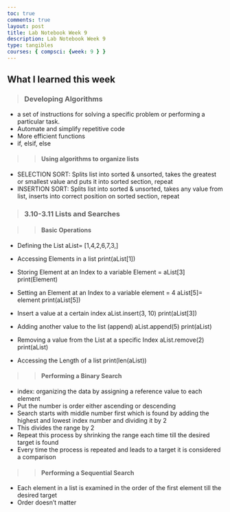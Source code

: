 ```yaml
---
toc: true
comments: true
layout: post
title: Lab Notebook Week 9
description: Lab Notebook Week 9
type: tangibles
courses: { compsci: {week: 9 } }
---
```

## What I learned this week

> ### Developing Algorithms

- a set of instructions for solving a specific problem or performing a particular task.
- Automate and simplify repetitive code
- More efficient functions
- if, elsif, else 
> > #### Using algorithms to organize lists

- SELECTION SORT: Splits list into sorted & unsorted, takes the greatest or smallest value and puts it into sorted section, repeat
- INSERTION SORT: Splits list into sorted & unsorted, takes any value from list, inserts into correct position on sorted section, repeat
> ### 3.10-3.11 Lists and Searches

> > #### Basic Operations
- Defining the List
    aList= [1,4,2,6,7,3,]
- Accessing Elements in a list
    print(aList[1])


- Storing Element at an Index to a variable
    Element = aList[3]
    print(Element)


- Setting an Element at an Index to a variable
    element = 4
    aList[5]= element
    print(aList[5])

- Insert a value at a certain index
    aList.insert(3, 10)
    print(aList[3])

- Adding another value to the list (append)
    aList.append(5)
    print(aList)

- Removing a value from the List at a specific Index
    aList.remove(2)
    print(aList)

- Accessing the Length of a list
    print(len(aList))

> > #### Performing a Binary Search
- index: organizing the data by assigning a reference value to each element
- Put the number is order either ascending or descending
- Search starts with middle number first which is found by adding the highest and lowest index number and dividing it by 2
- This divides the range by 2
- Repeat this process by shrinking the range each time till the desired target is found
- Every time the process is repeated and leads to a target it is considered a comparison

> > #### Performing a Sequential Search
- Each element in a list is examined in the order of the first element till the desired target
- Order doesn’t matter
